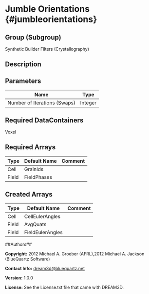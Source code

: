 Jumble Orientations {#jumbleorientations}
======

## Group (Subgroup) ##
Synthetic Builder Filters (Crystallography)

## Description ##


## Parameters ##

| Name | Type |
|------|------|
| Number of Iterations (Swaps) | Integer |

## Required DataContainers ##
Voxel

## Required Arrays ##

| Type | Default Name | Comment |
|------|--------------|---------|
| Cell | GrainIds |  |
| Field | FieldPhases |  |

## Created Arrays ##

| Type | Default Name | Comment |
|------|--------------|---------|
| Cell | CellEulerAngles |  |
| Field | AvgQuats |  |
| Field | FieldEulerAngles |  |

##Authors##

**Copyright:** 2012 Michael A. Groeber (AFRL),2012 Michael A. Jackson (BlueQuartz Software)

**Contact Info:** dream3d@bluequartz.net

**Version:** 1.0.0

**License:**  See the License.txt file that came with DREAM3D.

